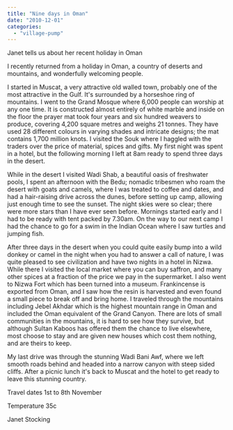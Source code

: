 ```yaml
---
title: "Nine days in Oman"
date: "2010-12-01"
categories: 
  - "village-pump"
---
```


Janet tells us about her recent holiday in Oman

I recently returned from a holiday in Oman, a country of deserts and mountains, and wonderfully welcoming people.

I started in Muscat, a very attractive old walled town, probably one of the most attractive in the Gulf. It's surrounded by a horseshoe ring of mountains. I went to the Grand Mosque where 6,000 people can worship at any one time. It is constructed almost entirely of white marble and inside on the floor the prayer mat took four years and six hundred weavers to produce, covering 4,200 square metres and weighs 21 tonnes. They have used 28 different colours in varying shades and intricate designs; the mat contains 1,700 million knots. I visited the Souk where I haggled with the traders over the price of material, spices and gifts. My first night was spent in a hotel, but the following morning I left at 8am ready to spend three days in the desert.

While in the desert I visited Wadi Shab, a beautiful oasis of freshwater pools, I spent an afternoon with the Bedu; nomadic tribesmen who roam the desert with goats and camels, where I was treated to coffee and dates, and had a hair-raising drive across the dunes, before setting up camp, allowing just enough time to see the sunset. The night skies were so clear; there were more stars than I have ever seen before. Mornings started early and I had to be ready with tent packed by 7.30am. On the way to our next camp I had the chance to go for a swim in the Indian Ocean where I saw turtles and jumping fish.

After three days in the desert when you could quite easily bump into a wild donkey or camel in the night when you had to answer a call of nature, I was quite pleased to see civilization and have two nights in a hotel in Nizwa. While there I visited the local market where you can buy saffron, and many other spices at a fraction of the price we pay in the supermarket. I also went to Nizwa Fort which has been turned into a museum. Frankincense is exported from Oman, and I saw how the resin is harvested and even found a small piece to break off and bring home. I traveled through the mountains including Jebel Akhdar which is the highest mountain range in Oman and included the Oman equivalent of the Grand Canyon. There are lots of small communities in the mountains, it is hard to see how they survive, but although Sultan Kaboos has offered them the chance to live elsewhere, most choose to stay and are given new houses which cost them nothing, and are theirs to keep.

My last drive was through the stunning Wadi Bani Awf, where we left smooth roads behind and headed into a narrow canyon with steep sided cliffs. After a picnic lunch it's back to Muscat and the hotel to get ready to leave this stunning country.

Travel dates 1st to 8th November

Temperature 35c

Janet Stocking
